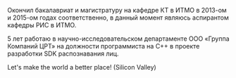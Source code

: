 Окончил бакалавриат и магистратуру на кафедре КТ в ИТМО в 2013-ом и 2015-ом годах соответственно, в данный момент являюсь аспирантом кафедры РИС в ИТМО.

5 лет работаю в научно-исследовательском департаменте ООО «Группа Компаний ЦРТ» на должности программиста на C++ в проекте разработки SDK распознавания лиц.

Let's make the world a better place! (Silicon Valley)